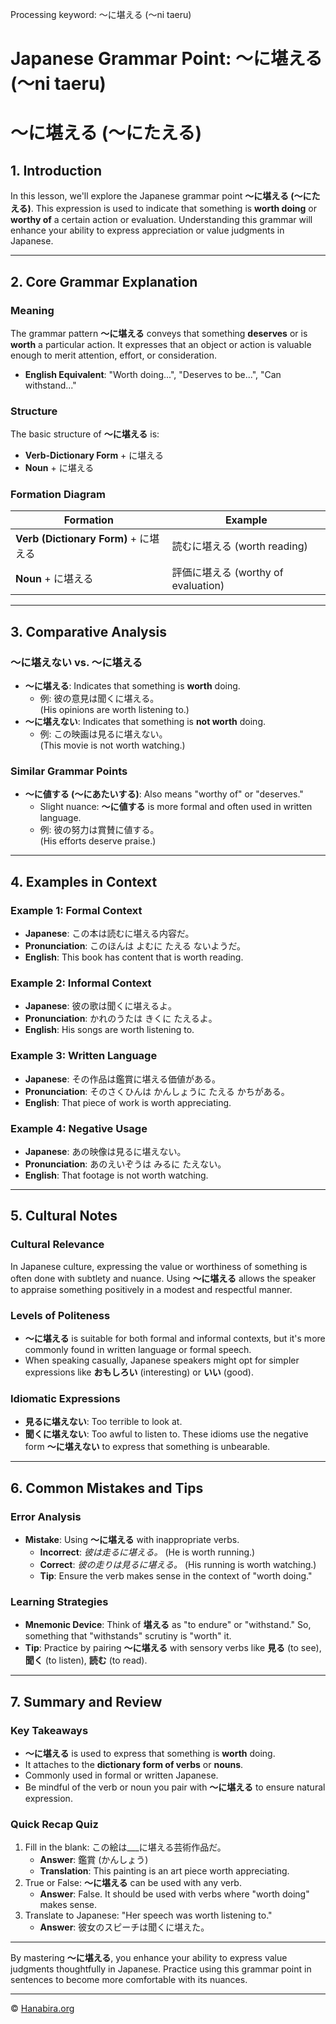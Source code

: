 Processing keyword: ～に堪える (～ni taeru)
# Japanese Grammar Point: ～に堪える (～ni taeru)
# ～に堪える (～にたえる)
## 1. Introduction
In this lesson, we'll explore the Japanese grammar point **～に堪える (～にたえる)**. This expression is used to indicate that something is **worth doing** or **worthy of** a certain action or evaluation. Understanding this grammar will enhance your ability to express appreciation or value judgments in Japanese.

---
## 2. Core Grammar Explanation
### Meaning
The grammar pattern **～に堪える** conveys that something **deserves** or is **worth** a particular action. It expresses that an object or action is valuable enough to merit attention, effort, or consideration.
- **English Equivalent**: "Worth doing...", "Deserves to be...", "Can withstand..."
### Structure
The basic structure of **～に堪える** is:
- **Verb-Dictionary Form** + に堪える
- **Noun** + に堪える
### Formation Diagram
| Formation                 | Example                      |
|---------------------------|------------------------------|
| **Verb (Dictionary Form)** + に堪える | 読むに堪える (worth reading)   |
| **Noun** + に堪える        | 評価に堪える (worthy of evaluation) |
---
## 3. Comparative Analysis
### ～に堪えない vs. ～に堪える
- **～に堪える**: Indicates that something is **worth** doing.
  - 例: 彼の意見は聞くに堪える。  
    (His opinions are worth listening to.)
- **～に堪えない**: Indicates that something is **not worth** doing.
  - 例: この映画は見るに堪えない。  
    (This movie is not worth watching.)
### Similar Grammar Points
- **～に値する (～にあたいする)**: Also means "worthy of" or "deserves."
  - Slight nuance: **～に値する** is more formal and often used in written language.
  - 例: 彼の努力は賞賛に値する。  
    (His efforts deserve praise.)
---
## 4. Examples in Context
### Example 1: Formal Context
- **Japanese**: この本は読むに堪える内容だ。
- **Pronunciation**: このほんは よむに たえる ないようだ。
- **English**: This book has content that is worth reading.
### Example 2: Informal Context
- **Japanese**: 彼の歌は聞くに堪えるよ。
- **Pronunciation**: かれのうたは きくに たえるよ。
- **English**: His songs are worth listening to.
### Example 3: Written Language
- **Japanese**: その作品は鑑賞に堪える価値がある。
- **Pronunciation**: そのさくひんは かんしょうに たえる かちがある。
- **English**: That piece of work is worth appreciating.
### Example 4: Negative Usage
- **Japanese**: あの映像は見るに堪えない。
- **Pronunciation**: あのえいぞうは みるに たえない。
- **English**: That footage is not worth watching.
---
## 5. Cultural Notes
### Cultural Relevance
In Japanese culture, expressing the value or worthiness of something is often done with subtlety and nuance. Using **～に堪える** allows the speaker to appraise something positively in a modest and respectful manner.
### Levels of Politeness
- **～に堪える** is suitable for both formal and informal contexts, but it's more commonly found in written language or formal speech.
- When speaking casually, Japanese speakers might opt for simpler expressions like **おもしろい** (interesting) or **いい** (good).
### Idiomatic Expressions
- **見るに堪えない**: Too terrible to look at.
- **聞くに堪えない**: Too awful to listen to.
These idioms use the negative form **～に堪えない** to express that something is unbearable.
---
## 6. Common Mistakes and Tips
### Error Analysis
- **Mistake**: Using **～に堪える** with inappropriate verbs.
  - **Incorrect**: *彼は走るに堪える。* (He is worth running.)
  - **Correct**: *彼の走りは見るに堪える。* (His running is worth watching.)
  - **Tip**: Ensure the verb makes sense in the context of "worth doing."
### Learning Strategies
- **Mnemonic Device**: Think of **堪える** as "to endure" or "withstand." So, something that "withstands" scrutiny is "worth" it.
- **Tip**: Practice by pairing **～に堪える** with sensory verbs like **見る** (to see), **聞く** (to listen), **読む** (to read).
---
## 7. Summary and Review
### Key Takeaways
- **～に堪える** is used to express that something is **worth** doing.
- It attaches to the **dictionary form of verbs** or **nouns**.
- Commonly used in formal or written Japanese.
- Be mindful of the verb or noun you pair with **～に堪える** to ensure natural expression.
### Quick Recap Quiz
1. Fill in the blank: この絵は___に堪える芸術作品だ。
   - **Answer**: 鑑賞 (かんしょう)
   - **Translation**: This painting is an art piece worth appreciating.
2. True or False: **～に堪える** can be used with any verb.
   - **Answer**: False. It should be used with verbs where "worth doing" makes sense.
3. Translate to Japanese: "Her speech was worth listening to."
   - **Answer**: 彼女のスピーチは聞くに堪えた。
---
By mastering **～に堪える**, you enhance your ability to express value judgments thoughtfully in Japanese. Practice using this grammar point in sentences to become more comfortable with its nuances.


---

© [Hanabira.org](https://hanabira.org)
